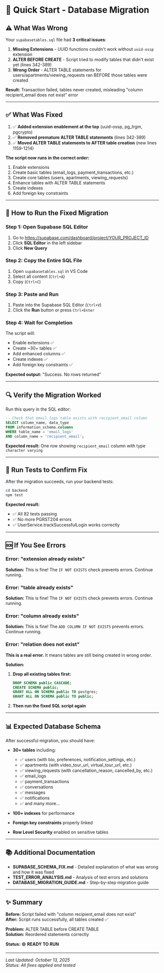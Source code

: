 # 🚀 Quick Start - Database Migration

## ⚠️ What Was Wrong

Your `supabasetables.sql` file had **3 critical issues**:

1. **Missing Extensions** - UUID functions couldn't work without `uuid-ossp` extension
2. **ALTER BEFORE CREATE** - Script tried to modify tables that didn't exist yet (lines 342-389)
3. **Wrong Order** - ALTER TABLE statements for users/apartments/viewing_requests ran BEFORE those tables were created

**Result:** Transaction failed, tables never created, misleading "column recipient_email does not exist" error

---

## ✅ What Was Fixed

1. ✅ **Added extension enablement at the top** (uuid-ossp, pg_trgm, pgcrypto)
2. ✅ **Removed premature ALTER TABLE statements** (lines 342-389)
3. ✅ **Moved ALTER TABLE statements to AFTER table creation** (new lines 1159-1214)

**The script now runs in the correct order:**
1. Enable extensions
2. Create basic tables (email_logs, payment_transactions, etc.)
3. Create core tables (users, apartments, viewing_requests)
4. Enhance tables with ALTER TABLE statements
5. Create indexes
6. Add foreign key constraints

---

## 🎯 How to Run the Fixed Migration

### Step 1: Open Supabase SQL Editor

1. Go to https://supabase.com/dashboard/project/YOUR_PROJECT_ID
2. Click **SQL Editor** in the left sidebar
3. Click **New Query**

### Step 2: Copy the Entire SQL File

1. Open `supabasetables.sql` in VS Code
2. Select all content (`Ctrl+A`)
3. Copy (`Ctrl+C`)

### Step 3: Paste and Run

1. Paste into the Supabase SQL Editor (`Ctrl+V`)
2. Click the **Run** button or press `Ctrl+Enter`

### Step 4: Wait for Completion

The script will:
- Enable extensions ✅
- Create ~30+ tables ✅
- Add enhanced columns ✅
- Create indexes ✅
- Add foreign key constraints ✅

**Expected output:** "Success. No rows returned"

---

## 🔍 Verify the Migration Worked

Run this query in the SQL editor:

```sql
-- Check that email_logs table exists with recipient_email column
SELECT column_name, data_type 
FROM information_schema.columns 
WHERE table_name = 'email_logs'
AND column_name = 'recipient_email';
```

**Expected result:** One row showing `recipient_email` column with type `character varying`

---

## 🧪 Run Tests to Confirm Fix

After the migration succeeds, run your backend tests:

```powershell
cd backend
npm test
```

**Expected result:** 
- ✅ All 82 tests passing
- ✅ No more PGRST204 errors
- ✅ UserService.trackSuccessfulLogin works correctly

---

## 🆘 If You See Errors

### Error: "extension already exists"
**Solution:** This is fine! The `IF NOT EXISTS` check prevents errors. Continue running.

### Error: "table already exists"
**Solution:** This is fine! The `IF NOT EXISTS` check prevents errors. Continue running.

### Error: "column already exists"
**Solution:** This is fine! The `ADD COLUMN IF NOT EXISTS` prevents errors. Continue running.

### Error: "relation does not exist"
**This is a real error.** It means tables are still being created in wrong order.

**Solution:**
1. **Drop all existing tables first:**
   ```sql
   DROP SCHEMA public CASCADE;
   CREATE SCHEMA public;
   GRANT ALL ON SCHEMA public TO postgres;
   GRANT ALL ON SCHEMA public TO public;
   ```
2. **Then run the fixed SQL script again**

---

## 📊 Expected Database Schema

After successful migration, you should have:

- **30+ tables** including:
  - ✅ users (with bio, preferences, notification_settings, etc.)
  - ✅ apartments (with video_tour_url, virtual_tour_url, etc.)
  - ✅ viewing_requests (with cancellation_reason, cancelled_by, etc.)
  - ✅ email_logs
  - ✅ payment_transactions
  - ✅ conversations
  - ✅ messages
  - ✅ notifications
  - ✅ and many more...

- **100+ indexes** for performance
- **Foreign key constraints** properly linked
- **Row Level Security** enabled on sensitive tables

---

## 📚 Additional Documentation

- **SUPABASE_SCHEMA_FIX.md** - Detailed explanation of what was wrong and how it was fixed
- **TEST_ERROR_ANALYSIS.md** - Analysis of test errors and solutions
- **DATABASE_MIGRATION_GUIDE.md** - Step-by-step migration guide

---

## ✨ Summary

**Before:** Script failed with "column recipient_email does not exist"  
**After:** Script runs successfully, all tables created ✅

**Problem:** ALTER TABLE before CREATE TABLE  
**Solution:** Reordered statements correctly  

**Status:** 🟢 **READY TO RUN**

---

*Last Updated: October 13, 2025*  
*Status: All fixes applied and tested*
